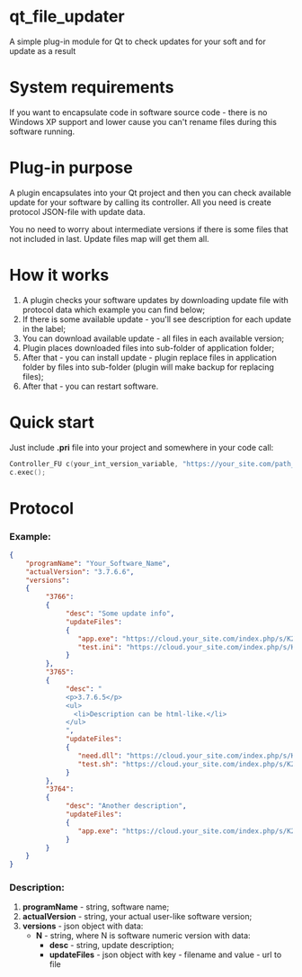 # qt_file_updater
A simple plug-in module for Qt to check updates for your soft and for update as a result

# System requirements
If you want to encapsulate code in software source code - there is no Windows XP support and lower cause you can't rename files during this software running.

# Plug-in purpose
A plugin encapsulates into your Qt project and then you can check available update for your software by calling its controller. All you need is create protocol JSON-file with update data.

You no need to worry about intermediate versions if there is some files that not included in last. Update files map will get them all.

# How it works
1. A plugin checks your software updates by downloading update file with protocol data which example you can find below;
2. If there is some available update - you'll see description for each update in the label;
3. You can download available update - all files in each available version;
4. Plugin places downloaded files into sub-folder of application folder;
5. After that - you can install update - plugin replace files in application folder by files into sub-folder (plugin will make backup for replacing files);
6. After that - you can restart software.

# Quick start
Just include **.pri** file into your project and somewhere in your code call:

```c++
Controller_FU c(your_int_version_variable, "https://your_site.com/path_to_update_file");
c.exec();
```

# Protocol

### Example:

```json
{
    "programName": "Your_Software_Name",
    "actualVersion": "3.7.6.6",
    "versions":
    {
         "3766":
         {
              "desc": "Some update info",
              "updateFiles":
              {
                 "app.exe": "https://cloud.your_site.com/index.php/s/K2Tbejh54fvsEVdJI/download",
                 "test.ini": "https://cloud.your_site.com/index.php/s/K2Tbehgj7fs675fj/download"
              }
         },
         "3765":
         {
              "desc": "
              <p>3.7.6.5</p>
              <ul>
                <li>Description can be html-like.</li>
              </ul>
              ",
              "updateFiles":
              {
                 "need.dll": "https://cloud.your_site.com/index.php/s/K2Tbejh54fvsEVdJI/download",
                 "test.sh": "https://cloud.your_site.com/index.php/s/K2Tbejhf88vsEVdJI/download"
              }
         },
         "3764":
         {
              "desc": "Another description",
              "updateFiles":
              {
                 "app.exe": "https://cloud.your_site.com/index.php/s/K2Tbejh54fvsEVdJI/download"
              }
         }
    }
}
```

### Description:


1. **programName** - string, software name;
2. **actualVersion** - string, your actual user-like software version;
3. **versions** - json object with data:
   - **N** - string, where N is software numeric version with data:
     - **desc** - string, update description;
     - **updateFiles** - json object with key - filename and value - url to file
